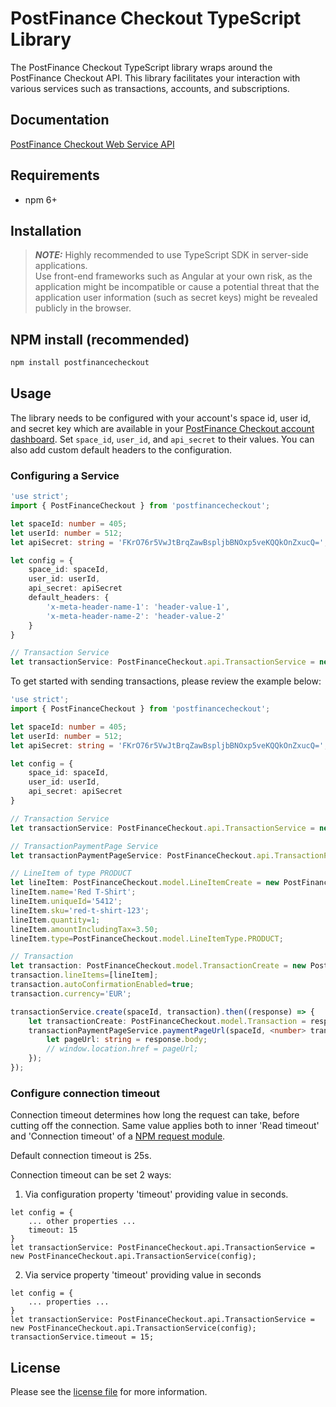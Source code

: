 # PostFinance Checkout TypeScript Library

The PostFinance Checkout TypeScript library wraps around the PostFinance Checkout API. This library facilitates your interaction with various services such as transactions, accounts, and subscriptions.


## Documentation

[PostFinance Checkout Web Service API](https://checkout.postfinance.ch/doc/api/web-service)

## Requirements

- npm 6+

## Installation
>**_NOTE:_** Highly recommended to use TypeScript SDK in server-side applications.<br>
Use front-end frameworks such as Angular at your own risk, as the application might be incompatible or cause a potential threat that the application user information (such as secret keys) might be revealed publicly in the browser.

## NPM install (recommended)
```sh
npm install postfinancecheckout
```

## Usage
The library needs to be configured with your account's space id, user id, and secret key which are available in your [PostFinance Checkout
account dashboard](https://checkout.postfinance.ch/account/select). Set `space_id`, `user_id`, and `api_secret` to their values. You can also add custom default headers to the configuration.

### Configuring a Service

```typescript
'use strict';
import { PostFinanceCheckout } from 'postfinancecheckout';

let spaceId: number = 405;
let userId: number = 512;
let apiSecret: string = 'FKrO76r5VwJtBrqZawBspljbBNOxp5veKQQkOnZxucQ=';

let config = {
    space_id: spaceId,
    user_id: userId,
    api_secret: apiSecret
    default_headers: {
        'x-meta-header-name-1': 'header-value-1',
        'x-meta-header-name-2': 'header-value-2'
    }
}

// Transaction Service
let transactionService: PostFinanceCheckout.api.TransactionService = new PostFinanceCheckout.api.TransactionService(config);

```

To get started with sending transactions, please review the example below:

```typescript
'use strict';
import { PostFinanceCheckout } from 'postfinancecheckout';

let spaceId: number = 405;
let userId: number = 512;
let apiSecret: string = 'FKrO76r5VwJtBrqZawBspljbBNOxp5veKQQkOnZxucQ=';

let config = {
    space_id: spaceId,
    user_id: userId,
    api_secret: apiSecret
}

// Transaction Service
let transactionService: PostFinanceCheckout.api.TransactionService = new PostFinanceCheckout.api.TransactionService(config);

// TransactionPaymentPage Service
let transactionPaymentPageService: PostFinanceCheckout.api.TransactionPaymentPageService = new PostFinanceCheckout.api.TransactionPaymentPageService(config);

// LineItem of type PRODUCT
let lineItem: PostFinanceCheckout.model.LineItemCreate = new PostFinanceCheckout.model.LineItemCreate();
lineItem.name='Red T-Shirt';
lineItem.uniqueId='5412';
lineItem.sku='red-t-shirt-123';
lineItem.quantity=1;
lineItem.amountIncludingTax=3.50;
lineItem.type=PostFinanceCheckout.model.LineItemType.PRODUCT;

// Transaction
let transaction: PostFinanceCheckout.model.TransactionCreate = new PostFinanceCheckout.model.TransactionCreate();
transaction.lineItems=[lineItem];
transaction.autoConfirmationEnabled=true;
transaction.currency='EUR';

transactionService.create(spaceId, transaction).then((response) => {
    let transactionCreate: PostFinanceCheckout.model.Transaction = response.body;
    transactionPaymentPageService.paymentPageUrl(spaceId, <number> transactionCreate.id).then(function (response) {
        let pageUrl: string = response.body;
        // window.location.href = pageUrl;
    });
});

```

### Configure connection timeout
Connection timeout determines how long the request can take, before cutting off the connection. Same value applies both to inner 'Read timeout' and 'Connection timeout' of a [NPM request module](https://www.npmjs.com/package/request).

Default connection timeout is 25s.


Connection timeout can be set 2 ways:

1. Via configuration property 'timeout' providing value in seconds.
```
let config = {
    ... other properties ...
    timeout: 15
}
let transactionService: PostFinanceCheckout.api.TransactionService = new PostFinanceCheckout.api.TransactionService(config);
```

2. Via service property 'timeout' providing value in seconds
```
let config = {
    ... properties ...
}
let transactionService: PostFinanceCheckout.api.TransactionService = new PostFinanceCheckout.api.TransactionService(config);
transactionService.timeout = 15;
```

## License

Please see the [license file](https://github.com/pfpayments/typescript-sdk/blob/master/LICENSE) for more information.
